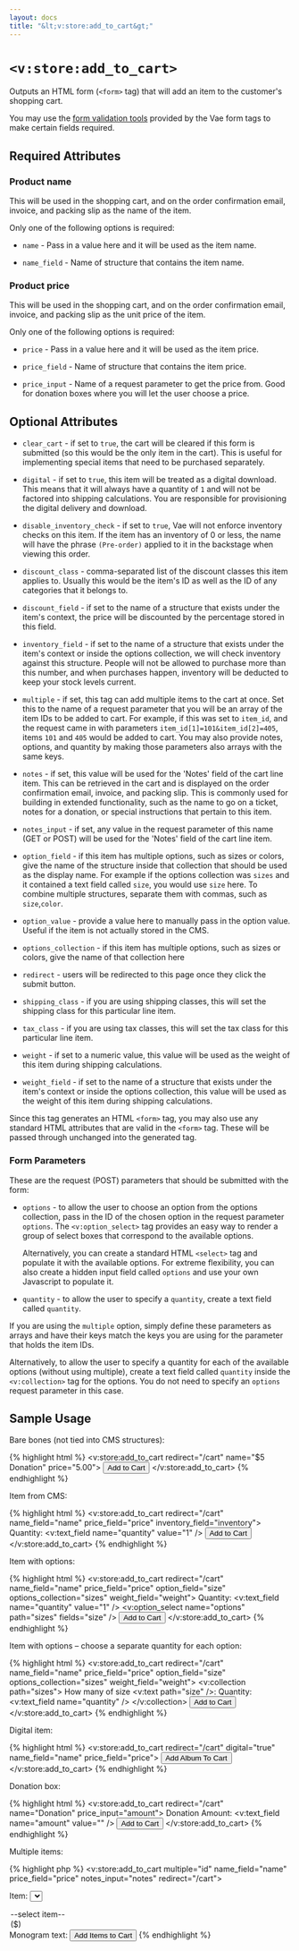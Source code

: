 ```yaml
---
layout: docs
title: "&lt;v:store:add_to_cart&gt;"
---
```


# `<v:store:add_to_cart>`

Outputs an HTML form (`<form>` tag) that will add an item to the
customer's shopping cart.

You may use the [form validation tools](/vaeml_form_validation/) provided
by the Vae form tags to make certain fields required.

## Required Attributes

### Product name

This will be used in the shopping cart, and on the order confirmation
email, invoice, and packing slip as the name of the item.

Only one of the following options is required:

-   `name` - Pass in a value here and it will be used as the item name.

-   `name_field` - Name of structure that contains the item name.

### Product price

This will be used in the shopping cart, and on the order confirmation
email, invoice, and packing slip as the unit price of the item.

Only one of the following options is required:

-   `price` - Pass in a value here and it will be used as the
    item price.

-   `price_field` - Name of structure that contains the item price.

-   `price_input` - Name of a request parameter to get the price from.
    Good for donation boxes where you will let the user choose a price.

## Optional Attributes

-   `clear_cart` - if set to `true`, the cart will be cleared if this
    form is submitted (so this would be the only item in the cart). This
    is useful for implementing special items that need to be
    purchased separately.

-   `digital` - if set to `true`, this item will be treated as a
    digital download. This means that it will always have a quantity of
    `1` and will not be factored into shipping calculations. You are
    responsible for provisioning the digital delivery and download.

-   `disable_inventory_check` - if set to `true`, Vae will not enforce
    inventory checks on this item. If the item has an inventory of 0 or
    less, the name will have the phrase `(Pre-order)` applied to it in
    the backstage when viewing this order.

-   `discount_class` - comma-separated list of the discount classes this
    item applies to. Usually this would be the item's ID as well as the
    ID of any categories that it belongs to.

-   `discount_field` - if set to the name of a structure that exists
    under the item's context, the price will be discounted by the
    percentage stored in this field.

-   `inventory_field` - if set to the name of a structure that exists
    under the item's context or inside the options collection, we will
    check inventory against this structure. People will not be allowed
    to purchase more than this number, and when purchases happen,
    inventory will be deducted to keep your stock levels current.

-   `multiple` - if set, this tag can add multiple items to the cart
    at once. Set this to the name of a request parameter that you will
    be an array of the item IDs to be added to cart. For example, if
    this was set to `item_id`, and the request came in with parameters
    `item_id[1]=101&item_id[2]=405`, items `101` and `405` would be
    added to cart. You may also provide notes, options, and quantity by
    making those parameters also arrays with the same keys.

-   `notes` - if set, this value will be used for the 'Notes' field of
    the cart line item. This can be retrieved in the cart and is
    displayed on the order confirmation email, invoice, and
    packing slip. This is commonly used for building in extended
    functionality, such as the name to go on a ticket, notes for a
    donation, or special instructions that pertain to this item.

-   `notes_input` - if set, any value in the request parameter of this
    name (GET or POST) will be used for the 'Notes' field of the cart
    line item.

-   `option_field` - if this item has multiple options, such as sizes or
    colors, give the name of the structure inside that collection that
    should be used as the display name. For example if the options
    collection was `sizes` and it contained a text field called `size`,
    you would use `size` here. To combine multiple structures, separate
    them with commas, such as `size`,`color`.

-   `option_value` - provide a value here to manually pass in the
    option value. Useful if the item is not actually stored in the CMS.

-   `options_collection` - if this item has multiple options, such as
    sizes or colors, give the name of that collection here

-   `redirect` - users will be redirected to this page once they click
    the submit button.

-   `shipping_class` - if you are using shipping classes, this will set
    the shipping class for this particular line item.

-   `tax_class` - if you are using tax classes, this will set the tax
    class for this particular line item.

-   `weight` - if set to a numeric value, this value will be used as the
    weight of this item during shipping calculations.

-   `weight_field` - if set to the name of a structure that exists under
    the item's context or inside the options collection, this value will
    be used as the weight of this item during shipping calculations.

Since this tag generates an HTML `<form>` tag, you may also use any
standard HTML attributes that are valid in the `<form>` tag. These will
be passed through unchanged into the generated tag.

### Form Parameters

These are the request (POST) parameters that should be submitted with
the form:

-   `options` - to allow the user to choose an option from the options
    collection, pass in the ID of the chosen option in the request
    parameter `options`. The `<v:option_select>` tag provides an easy
    way to render a group of select boxes that correspond to the
    available options.

    Alternatively, you can create a standard HTML `<select>` tag and
    populate it with the available options. For extreme flexibility, you
    can also create a hidden input field called `options` and use your
    own Javascript to populate it.

-   `quantity` - to allow the user to specify a `quantity`, create a
    text field called `quantity`.

If you are using the `multiple` option, simply define these parameters
as arrays and have their keys match the keys you are using for the
parameter that holds the item IDs.

Alternatively, to allow the user to specify a quantity for each of the
available options (without using multiple), create a text field called
`quantity` inside the `<v:collection>` tag for the options. You do not
need to specify an `options` request parameter in this case.

## Sample Usage

Bare bones (not tied into CMS structures):

{% highlight html %}
<v:store:add_to_cart redirect="/cart" name="$5 Donation" price="5.00">
 <input type="submit" value="Add to Cart" />
</v:store:add_to_cart>
{% endhighlight %}

Item from CMS:

{% highlight html %}
<v:store:add_to_cart redirect="/cart" name_field="name" price_field="price" inventory_field="inventory">
 Quantity: <v:text_field name="quantity" value="1" />
 <input type="submit" value="Add to Cart" />
</v:store:add_to_cart>
{% endhighlight %}

Item with options:

{% highlight html %}
<v:store:add_to_cart redirect="/cart" name_field="name" price_field="price" option_field="size" options_collection="sizes" weight_field="weight">
 Quantity: <v:text_field name="quantity" value="1" />
 <v:option_select name="options" path="sizes" fields="size" />
 <input type="submit" value="Add to Cart" />
</v:store:add_to_cart>
{% endhighlight %}

Item with options – choose a separate quantity for each option:

{% highlight html %}
<v:store:add_to_cart redirect="/cart" name_field="name" price_field="price" option_field="size" options_collection="sizes" weight_field="weight">
 <v:collection path="sizes">
  How many of size <v:text path="size" />:
  Quantity: <v:text_field name="quantity" />
 </v:collection>
 <input type="submit" value="Add to Cart" />
</v:store:add_to_cart>
{% endhighlight %}

Digital item:

{% highlight html %}
<v:store:add_to_cart redirect="/cart" digital="true" name_field="name" price_field="price">
 <input type="submit" value="Add Album To Cart" />
</v:store:add_to_cart>
{% endhighlight %}

Donation box:

{% highlight html %}
<v:store:add_to_cart redirect="/cart" name="Donation" price_input="amount">
 Donation Amount: <v:text_field name="amount" value="" />
 <input type="submit" value="Add to Cart" />
</v:store:add_to_cart>
{% endhighlight %}

Multiple items:

{% highlight php %}
<v:store:add_to_cart multiple="id" name_field="name" price_field="price" notes_input="notes" redirect="/cart">
 <?php for ($i = 0; $i < 6; $i++) { ?>
  Item: 
  <select name="id[<?=$i?>]">
   <option value="">--select item--</option>
   <v:collection path="/items">
    <option value="<v->">
     <v:text path="name" /> ($<v:text path="price" number_format="2" />)
    </option>
   </v:collection>
  </select>
  Monogram text:
  <v:text_field name="notes[<?=$i?>]" validate="true" />
 <? } ?>
 <input type="submit" value="Add Items to Cart" />
</v:store:add_to_cart>
{% endhighlight %}
